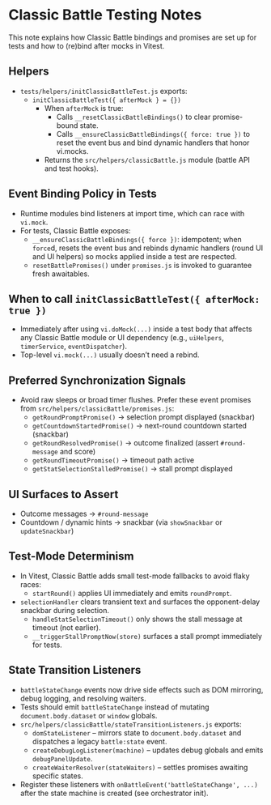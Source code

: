 # Classic Battle Testing Notes

This note explains how Classic Battle bindings and promises are set up for tests and how to (re)bind after mocks in Vitest.

## Helpers

- `tests/helpers/initClassicBattleTest.js` exports:
  - `initClassicBattleTest({ afterMock } = {})`
    - When `afterMock` is true:
      - Calls `__resetClassicBattleBindings()` to clear promise-bound state.
      - Calls `__ensureClassicBattleBindings({ force: true })` to reset the event bus and bind dynamic handlers that honor vi.mocks.
    - Returns the `src/helpers/classicBattle.js` module (battle API and test hooks).

## Event Binding Policy in Tests

- Runtime modules bind listeners at import time, which can race with `vi.mock`.
- For tests, Classic Battle exposes:
  - `__ensureClassicBattleBindings({ force })`: idempotent; when `force`d, resets the event bus and rebinds dynamic handlers (round UI and UI helpers) so mocks applied inside a test are respected.
  - `resetBattlePromises()` under `promises.js` is invoked to guarantee fresh awaitables.

## When to call `initClassicBattleTest({ afterMock: true })`

- Immediately after using `vi.doMock(...)` inside a test body that affects any Classic Battle module or UI dependency (e.g., `uiHelpers`, `timerService`, `eventDispatcher`).
- Top-level `vi.mock(...)` usually doesn’t need a rebind.

## Preferred Synchronization Signals

- Avoid raw sleeps or broad timer flushes. Prefer these event promises from `src/helpers/classicBattle/promises.js`:
  - `getRoundPromptPromise()` → selection prompt displayed (snackbar)
  - `getCountdownStartedPromise()` → next-round countdown started (snackbar)
  - `getRoundResolvedPromise()` → outcome finalized (assert `#round-message` and score)
  - `getRoundTimeoutPromise()` → timeout path active
  - `getStatSelectionStalledPromise()` → stall prompt displayed

## UI Surfaces to Assert

- Outcome messages → `#round-message`
- Countdown / dynamic hints → snackbar (via `showSnackbar` or `updateSnackbar`)

## Test-Mode Determinism

- In Vitest, Classic Battle adds small test-mode fallbacks to avoid flaky races:
  - `startRound()` applies UI immediately and emits `roundPrompt`.
- `selectionHandler` clears transient text and surfaces the opponent-delay snackbar during selection.
  - `handleStatSelectionTimeout()` only shows the stall message at timeout (not earlier).
  - `__triggerStallPromptNow(store)` surfaces a stall prompt immediately for tests.

## State Transition Listeners

- `battleStateChange` events now drive side effects such as DOM mirroring, debug logging, and resolving waiters.
- Tests should emit `battleStateChange` instead of mutating `document.body.dataset` or `window` globals.
- `src/helpers/classicBattle/stateTransitionListeners.js` exports:
  - `domStateListener` – mirrors state to `document.body.dataset` and dispatches a legacy `battle:state` event.
  - `createDebugLogListener(machine)` – updates debug globals and emits `debugPanelUpdate`.
  - `createWaiterResolver(stateWaiters)` – settles promises awaiting specific states.
- Register these listeners with `onBattleEvent('battleStateChange', ...)` after the state machine is created (see orchestrator init).
